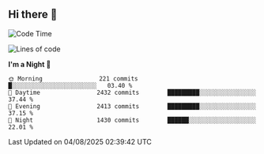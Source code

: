 ## Hi there 👋

<!--
**Wangmerlyn/Wangmerlyn** is a ✨ _special_ ✨ repository because its `README.md` (this file) appears on your GitHub profile.

Here are some ideas to get you started:

- 🔭 I’m currently working on ...
- 🌱 I’m currently learning ...
- 👯 I’m looking to collaborate on ...
- 🤔 I’m looking for help with ...
- 💬 Ask me about ...
- 📫 How to reach me: ...
- 😄 Pronouns: ...
- ⚡ Fun fact: ...
-->
<!--START_SECTION:waka-->
![Code Time](http://img.shields.io/badge/Code%20Time-467%20hrs%2013%20mins-blue)

![Lines of code](https://img.shields.io/badge/From%20Hello%20World%20I%27ve%20Written-41.0%20million%20lines%20of%20code-blue)

**I'm a Night 🦉** 

```text
🌞 Morning                221 commits         █░░░░░░░░░░░░░░░░░░░░░░░░   03.40 % 
🌆 Daytime                2432 commits        █████████░░░░░░░░░░░░░░░░   37.44 % 
🌃 Evening                2413 commits        █████████░░░░░░░░░░░░░░░░   37.15 % 
🌙 Night                  1430 commits        ██████░░░░░░░░░░░░░░░░░░░   22.01 % 
```



 Last Updated on 04/08/2025 02:39:42 UTC
<!--END_SECTION:waka-->
